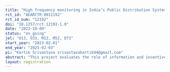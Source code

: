 ```yaml
---
title: "High frequency monitoring in India’s Public Distribution System"
rct_id: "AEARCTR-0012192"
rct_id_num: "12192"
doi: "10.1257/rct.12192-1.0"
date: "2023-10-09"
status: "on_going"
jel: "O13, O33, M12, M52, D73"
start_year: "2023-02-01"
end_year: "2025-02-03"
pi: "Kartik Srivastava srivastavakartik94@gmail.com"
abstract: "This project evaluates the role of information and incentives in improving the quality of last-mile service delivery in a large public welfare program in India. Last-mile government officials are provided detailed information on the quality of service delivery in their jurisdiction, and their career incentives are linked with their observed performance. In a later phase of the study, we intensify the granularity of the information. We use this variation to test the effect of this information relative to the incentives on average service delivery. In particular, we are focused on the improvement in the left tail of the distribution of beneficiaries, and will test whether treated officials direct their effort towards these units. We are also going to test heterogeneous treatment effects with respect to MIs’ pro-sociality and how accurate their prior beliefs on implementation quality are."
layout: registration
---
```


